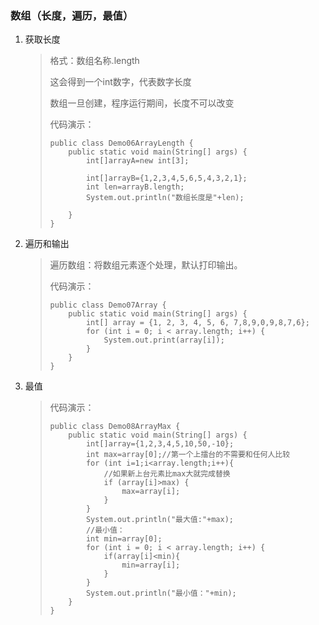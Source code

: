 ### 数组（长度，遍历，最值）

1. 获取长度

   > 格式：数组名称.length
   >
   > 这会得到一个int数字，代表数字长度
   >
   > 数组一旦创建，程序运行期间，长度不可以改变
   >
   > 代码演示：
   >
   > ```
   > public class Demo06ArrayLength {
   >     public static void main(String[] args) {
   >         int[]arrayA=new int[3];
   > 
   >         int[]arrayB={1,2,3,4,5,6,5,4,3,2,1};
   >         int len=arrayB.length;
   >         System.out.println("数组长度是"+len);
   > 
   >     }
   > }
   > ```

2. 遍历和输出

   > 遍历数组：将数组元素逐个处理，默认打印输出。
   >
   > 代码演示：
   >
   > ```
   > public class Demo07Array {
   >     public static void main(String[] args) {
   >         int[] array = {1, 2, 3, 4, 5, 6, 7,8,9,0,9,8,7,6};
   >         for (int i = 0; i < array.length; i++) {
   >             System.out.print(array[i]);
   >         }
   >     }
   > }
   > ```

3. 最值

   > 代码演示：
   >
   > ```
   > public class Demo08ArrayMax {
   >     public static void main(String[] args) {
   >         int[]array={1,2,3,4,5,10,50,-10};
   >         int max=array[0];//第一个上擂台的不需要和任何人比较
   >         for (int i=1;i<array.length;i++){
   >             //如果新上台元素比max大就完成替换
   >             if (array[i]>max) {
   >                 max=array[i];
   >             }
   >         }
   >         System.out.println("最大值:"+max);
   >         //最小值：
   >         int min=array[0];
   >         for (int i = 0; i < array.length; i++) {
   >             if(array[i]<min){
   >                 min=array[i];
   >             }
   >         }
   >         System.out.println("最小值："+min);
   >     }
   > }
   > ```